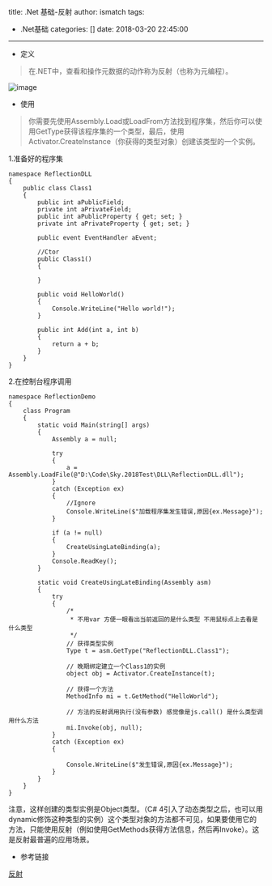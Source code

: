 title: .Net 基础-反射
author: ismatch
tags:
  - .Net基础
categories: []
date: 2018-03-20 22:45:00
---
- 定义

> 在.NET中，查看和操作元数据的动作称为反射（也称为元编程）。

![image](/files/Reflection.jpg)

- 使用

<!--more-->
> 你需要先使用Assembly.Load或LoadFrom方法找到程序集，然后你可以使用GetType获得该程序集的一个类型，最后，使用Activator.CreateInstance（你获得的类型对象）创建该类型的一个实例。

1.准备好的程序集
```
namespace ReflectionDLL
{
    public class Class1
    {
        public int aPublicField;
        private int aPrivateField;
        public int aPublicProperty { get; set; }
        private int aPrivateProperty { get; set; }

        public event EventHandler aEvent;

        //Ctor
        public Class1()
        {

        }

        public void HelloWorld()
        {
            Console.WriteLine("Hello world!");
        }

        public int Add(int a, int b)
        {
            return a + b;
        }
    }
}
```
2.在控制台程序调用

```
namespace ReflectionDemo
{
    class Program
    {
        static void Main(string[] args)
        {
            Assembly a = null;

            try
            {
                a = Assembly.LoadFile(@"D:\Code\Sky.2018Test\DLL\ReflectionDLL.dll");
            }
            catch (Exception ex)
            {
                //Ignore
                Console.WriteLine($"加载程序集发生错误,原因{ex.Message}");
            }

            if (a != null)
            {
                CreateUsingLateBinding(a);
            }
            Console.ReadKey();
        }

        static void CreateUsingLateBinding(Assembly asm)
        {
            try
            {
                /*
                 * 不用var 方便一眼看出当前返回的是什么类型 不用鼠标点上去看是什么类型
                 */
                // 获得类型实例
                Type t = asm.GetType("ReflectionDLL.Class1");

                // 晚期绑定建立一个Class1的实例
                object obj = Activator.CreateInstance(t);

                // 获得一个方法
                MethodInfo mi = t.GetMethod("HelloWorld");

                // 方法的反射调用执行(没有参数) 感觉像是js.call() 是什么类型调用什么方法
                mi.Invoke(obj, null);
            }
            catch (Exception ex)
            {

                Console.WriteLine($"发生错误,原因{ex.Message}");
            }
        }
    }
}
```

注意，这样创建的类型实例是Object类型。（C# 4引入了动态类型之后，也可以用dynamic修饰这种类型的实例）这个类型对象的方法都不可见，如果要使用它的方法，只能使用反射（例如使用GetMethods获得方法信息，然后再Invoke）。这是反射最普遍的应用场景。
- 参考链接

[反射](http://www.cnblogs.com/haoyifei/p/5730284.html)